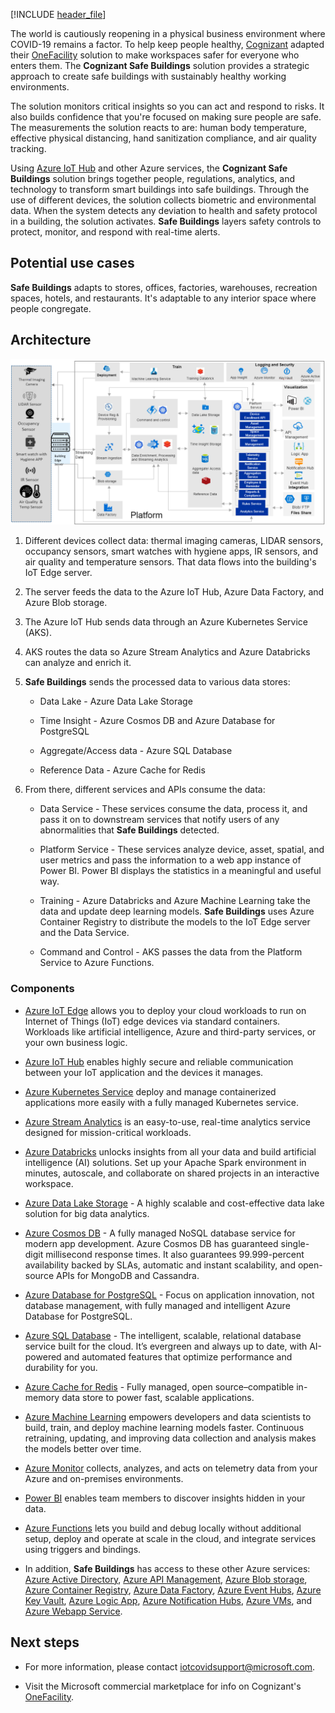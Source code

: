 [!INCLUDE [header_file](../../../includes/sol-idea-header.md)]

The world is cautiously reopening in a physical business environment where COVID-19 remains a factor. To help keep people healthy, [Cognizant](https://www.cognizant.com/) adapted their [OneFacility](https://azuremarketplace.microsoft.com/en-us/marketplace/consulting-services/cognizant.one_facility) solution to make workspaces safer for everyone who enters them. The **Cognizant Safe Buildings** solution provides a strategic approach to create safe buildings with sustainably healthy working environments.

The solution monitors critical insights so you can act and respond to risks. It also builds confidence that you're focused on making sure people are safe. The measurements the solution reacts to are: human body temperature, effective physical distancing, hand sanitization compliance, and air quality tracking.

Using [Azure IoT Hub](https://azure.microsoft.com/services/iot-hub/) and other Azure services, the **Cognizant Safe Buildings** solution brings together people, regulations, analytics, and technology to transform smart buildings into safe buildings. Through the use of different devices, the solution collects biometric and environmental data. When the system detects any deviation to health and safety protocol in a building, the solution activates. **Safe Buildings** layers safety controls to protect, monitor, and respond with real-time alerts.

## Potential use cases

**Safe Buildings** adapts to stores, offices, factories, warehouses, recreation spaces, hotels, and restaurants. It's adaptable to any interior space where people congregate.

## Architecture

![Diagram that shows an overview of the organization of a Safe Building as described in this article.](../media/safe-building-arch-design.png)

1. Different devices collect data: thermal imaging cameras, LIDAR sensors, occupancy sensors, smart watches with hygiene apps, IR sensors, and air quality and temperature sensors. That data flows into the building's IoT Edge server.

1. The server feeds the data to the Azure IoT Hub, Azure Data Factory, and Azure Blob storage.

1. The Azure IoT Hub sends data through an Azure Kubernetes Service (AKS).

1. AKS routes the data so Azure Stream Analytics and Azure Databricks can analyze and enrich it.

1. **Safe Buildings** sends the processed data to various data stores:
 
    * Data Lake - Azure Data Lake Storage

    * Time Insight - Azure Cosmos DB and Azure Database for PostgreSQL

    * Aggregate/Access data - Azure SQL Database

    * Reference Data - Azure Cache for Redis

6. From there, different services and APIs consume the data:

    * Data Service - These services consume the data, process it, and pass it on to downstream services that notify users of any abnormalities that **Safe Buildings** detected.

    * Platform Service - These services analyze device, asset, spatial, and user metrics and pass the information to a web app instance of Power BI. Power BI displays the statistics in a meaningful and useful way.

    * Training - Azure Databricks and Azure Machine Learning take the data and update deep learning models. **Safe Buildings** uses Azure Container Registry to distribute the models to the IoT Edge server and the Data Service.

    * Command and Control - AKS passes the data from the Platform Service to Azure Functions.

### Components

* [Azure IoT Edge](https://azure.microsoft.com/services/iot-edge/) allows you to deploy your cloud workloads to run on Internet of Things (IoT) edge devices via standard containers. Workloads like artificial intelligence, Azure and third-party services, or your own business logic.

* [Azure IoT Hub](https://azure.microsoft.com/services/iot-hub/) enables highly secure and reliable communication between your IoT application and the devices it manages.

* [Azure Kubernetes Service](https://azure.microsoft.com/services/kubernetes-service/) deploy and manage containerized applications more easily with a fully managed Kubernetes service.

* [Azure Stream Analytics](https://azure.microsoft.com/services/stream-analytics/) is an easy-to-use, real-time analytics service designed for mission-critical workloads.

* [Azure Databricks](https://azure.microsoft.com/services/databricks/) unlocks insights from all your data and build artificial intelligence (AI) solutions. Set up your Apache Spark environment in minutes, autoscale, and collaborate on shared projects in an interactive workspace.

* [Azure Data Lake Storage](https://azure.microsoft.com/services/storage/data-lake-storage/) - A highly scalable and cost-effective data lake solution for big data analytics.

* [Azure Cosmos DB](https://azure.microsoft.com/services/cosmos-db/) -  A fully managed NoSQL database service for modern app development. Azure Cosmos DB has guaranteed single-digit millisecond response times. It also guarantees 99.999-percent availability backed by SLAs, automatic and instant scalability, and open-source APIs for MongoDB and Cassandra.

* [Azure Database for PostgreSQL](https://azure.microsoft.com/services/postgresql/) - Focus on application innovation, not database management, with fully managed and intelligent Azure Database for PostgreSQL.

* [Azure SQL Database](https://azure.microsoft.com/services/sql-database/) - The intelligent, scalable, relational database service built for the cloud. It’s evergreen and always up to date, with AI-powered and automated features that optimize performance and durability for you.

* [Azure Cache for Redis](https://azure.microsoft.com/services/cache/) - Fully managed, open source–compatible in-memory data store to power fast, scalable applications.

* [Azure Machine Learning](https://azure.microsoft.com/services/machine-learning/) empowers developers and data scientists to build, train, and deploy machine learning models faster. Continuous retraining, updating, and improving data collection and analysis makes the models better over time.

* [Azure Monitor](https://azure.microsoft.com/services/monitor/) collects, analyzes, and acts on telemetry data from your Azure and on-premises environments.

* [Power BI](https://powerbi.microsoft.com/) enables team members to discover insights hidden in your data.

* [Azure Functions](https://azure.microsoft.com/services/functions/) lets you build and debug locally without additional setup, deploy and operate at scale in the cloud, and integrate services using triggers and bindings.

* In addition, **Safe Buildings** has access to these other Azure services: [Azure Active Directory](https://azure.microsoft.com/services/active-directory/), [Azure API Management](https://azure.microsoft.com/services/api-management/), [Azure Blob storage](https://azure.microsoft.com/services/storage/blobs/), [Azure Container Registry](https://azure.microsoft.com/services/container-registry/), [Azure Data Factory](https://azure.microsoft.com/services/data-factory/), [Azure Event Hubs](https://azure.microsoft.com/services/event-hubs/), [Azure Key Vault](https://azure.microsoft.com/services/key-vault/), [Azure Logic App](https://azure.microsoft.com/services/logic-apps/), [Azure Notification Hubs](https://azure.microsoft.com/services/notification-hubs/), [Azure VMs](https://azure.microsoft.com/services/virtual-machines/), and [Azure Webapp Service](https://azure.microsoft.com/services/app-service/web/).

## Next steps

* For more information, please contact [iotcovidsupport@microsoft.com](mailto:iotcovidsupport@microsoft.com).

* Visit the Microsoft commercial marketplace for info on Cognizant's [OneFacility](https://azuremarketplace.microsoft.com/en-us/marketplace/consulting-services/cognizant.one_facility).
